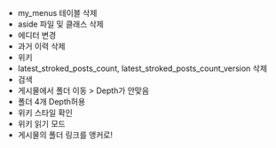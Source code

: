* my_menus 테이블 삭제
* aside 파일 및 클래스 삭제
* 에디터 변경
* 과거 이력 삭제
* 위키
* latest_stroked_posts_count, latest_stroked_posts_count_version 삭제
* 검색
* 게시물에서 폴더 이동 > Depth가 안맞음
* 폴더 4개 Depth허용
* 위키 스타일 확인
* 위키 읽기 모드
* 게시물의 폴더 링크를 앵커로!
